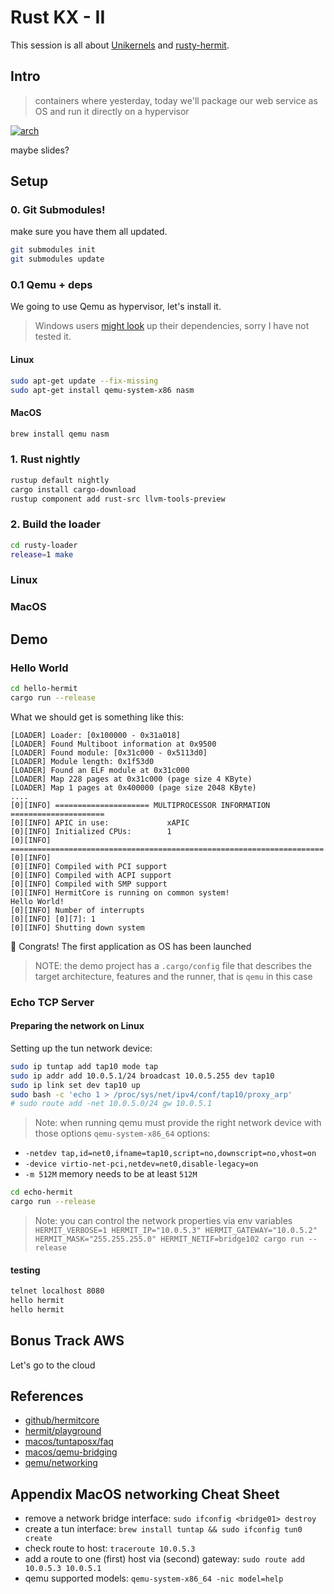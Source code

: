 # Rust KX - II

This session is all about [Unikernels][1] and [rusty-hermit][2].

## Intro

> containers where yesterday, today we'll package our web service as OS and run it directly on a hypervisor

[![arch](https://rust-osdev.com/showcase/rusty-hermit/libos.png)][2]

maybe slides?

## Setup

### 0. Git Submodules!

make sure you have them all updated.

```sh
git submodules init
git submodules update
```

### 0.1 Qemu + deps

We going to use Qemu as hypervisor, let's install it.

> Windows users [might look](https://github.com/hermitcore/rusty-loader/blob/master/.github/workflows/build.yml#L52) up their dependencies, sorry I have not tested it.

#### Linux

```sh
sudo apt-get update --fix-missing 
sudo apt-get install qemu-system-x86 nasm
```

#### MacOS

```sh
brew install qemu nasm
```

### 1. Rust nightly

```sh
rustup default nightly
cargo install cargo-download
rustup component add rust-src llvm-tools-preview
```

### 2. Build the loader

```sh
cd rusty-loader
release=1 make
```

### Linux

### MacOS

## Demo

### Hello World

```sh
cd hello-hermit
cargo run --release
```

What we should get is something like this:

```plain
[LOADER] Loader: [0x100000 - 0x31a018]
[LOADER] Found Multiboot information at 0x9500
[LOADER] Found module: [0x31c000 - 0x5113d0]
[LOADER] Module length: 0x1f53d0
[LOADER] Found an ELF module at 0x31c000
[LOADER] Map 228 pages at 0x31c000 (page size 4 KByte)
[LOADER] Map 1 pages at 0x400000 (page size 2048 KByte)
....
[0][INFO] ===================== MULTIPROCESSOR INFORMATION =====================
[0][INFO] APIC in use:             xAPIC
[0][INFO] Initialized CPUs:        1
[0][INFO] ======================================================================
[0][INFO]
[0][INFO] Compiled with PCI support
[0][INFO] Compiled with ACPI support
[0][INFO] Compiled with SMP support
[0][INFO] HermitCore is running on common system!
Hello World!
[0][INFO] Number of interrupts
[0][INFO] [0][7]: 1
[0][INFO] Shutting down system
```

🚀 Congrats! The first application as OS has been launched

> NOTE: the demo project has a `.cargo/config` file that describes the target architecture, features and the runner, that is `qemu` in this case

### Echo TCP Server

#### Preparing the network on Linux

Setting up the tun network device:

```sh
sudo ip tuntap add tap10 mode tap
sudo ip addr add 10.0.5.1/24 broadcast 10.0.5.255 dev tap10
sudo ip link set dev tap10 up
sudo bash -c 'echo 1 > /proc/sys/net/ipv4/conf/tap10/proxy_arp'
# sudo route add -net 10.0.5.0/24 gw 10.0.5.1
```

> Note: when running qemu must provide the right network device with those options
`qemu-system-x86_64` options:
- `-netdev tap,id=net0,ifname=tap10,script=no,downscript=no,vhost=on`
- `-device virtio-net-pci,netdev=net0,disable-legacy=on`
- `-m 512M` memory needs to be at least `512M`

```sh
cd echo-hermit
cargo run --release
```

> Note: you can control the network properties via env variables
> `HERMIT_VERBOSE=1 HERMIT_IP="10.0.5.3" HERMIT_GATEWAY="10.0.5.2" HERMIT_MASK="255.255.255.0" HERMIT_NETIF=bridge102 cargo run --release`

#### testing

```sh
telnet localhost 8080
hello hermit
hello hermit
```

## Bonus Track AWS

Let's go to the cloud

[1]: http://unikernel.org/
[2]: https://rust-osdev.com/showcase/rusty-hermit/

## References

- [github/hermitcore](https://github.com/hermitcore)
- [hermit/playground](https://raw.githubusercontent.com/hermitcore/hermit-playground/master/README.md)
- [macos/tuntaposx/faq](http://tuntaposx.sourceforge.net/faq.xhtml)
- [macos/qemu-bridging](https://www.dzombak.com/files/qemu-bridging-mavericks.pdf)
- [qemu/networking](https://wiki.qemu.org/Documentation/Networking#Network_Backends)

## Appendix MacOS networking Cheat Sheet

- remove a network bridge interface: `sudo ifconfig <bridge01> destroy`
- create a tun interface: `brew install tuntap && sudo ifconfig tun0 create`
- check route to host: `traceroute 10.0.5.3`
- add a route to one (first) host via (second) gateway: `sudo route add 10.0.5.3 10.0.5.1`
- qemu supported models: `qemu-system-x86_64 -nic model=help`